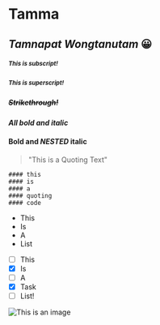 # **Tamma**
## *Tamnapat Wongtanutam* :grinning:
##### <sub>This is subscript!</sub>
##### <sup>This is superscript!</sup>
##### ~~Strikethrough!~~
#### ***All bold and italic***
#### **Bold and _NESTED_ italic**
> "This is a Quoting Text"
```
#### this
#### is
#### a
#### quoting
#### code
```
- This
- Is
- A
- List
- [ ] This
- [x] Is
- [ ] A
- [x] Task
- [ ] List!

![This is an image](https://encrypted-tbn0.gstatic.com/images?q=tbn:ANd9GcRAOopDwAKdXQ2KNcyL2FIeG1FP0PLjRuK3JA&usqp=CAU)
